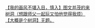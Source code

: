 [【我的画风不堪入目，慎入】图文并茂的来](http://tieba.baidu.com/p/3598504623?see_lz=1&pn=)   
[树洞（想跟师父一起玩又怕他觉得我烦）](http://tieba.baidu.com/p/3597635296?see_lz=1&pn=)   
[【大概是个树洞】无题。](http://tieba.baidu.com/p/3598670838?see_lz=1&pn=)   
